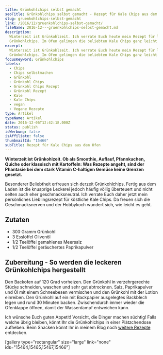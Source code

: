 ```yaml
---
title: Grünkohlchips selbst gemacht
seoTitle: Grünkohlchips selbst gemacht - Rezept für Kale Chips aus dem Ofen
slug: gruenkohlchips-selbst-gemacht
link: /2016/12/gruenkohlchips-selbst-gemacht/
fileName: 2016-12---gruenkohlchips-selbst-gemacht.md
description:
  Winterzeit ist Grünkohlzeit. Ich verrate Euch heute mein Rezept für leckere
  Grünkohlchips. Im Ofen gelingen die beliebten Kale Chips ganz leicht.
excerpt:
  Winterzeit ist Grünkohlzeit. Ich verrate Euch heute mein Rezept für leckere
  Grünkohlchips. Im Ofen gelingen die beliebten Kale Chips ganz leicht.
focusKeyword: Grünkohlchips
labels:
  - Chips
  - Chips selbstmachen
  - Grünkohl
  - Grünkohl Chips
  - Grünkohl Chips Rezept
  - Grünkohl Rezept
  - Kale
  - Kale Chips
  - vegan
  - Vegane Rezepte
type: Artikel
typeName: Artikel
date: 2016-12-06T12:42:18.000Z
status: publish
isWerbung: false
isAffiliate: false
thumbnailId: "15466"
subTitle: Rezept für Kale Chips aus dem Ofen
---
```


<strong>Winterzeit ist Grünkohlzeit. Ob als Smoothie, Auflauf, Pfannkuchen,
Quiche oder klassisch mit Kartoffeln: W</strong><strong>as Rezepte angeht, sind
der Phantasie bei dem stark Vitamin C-haltigen Gemüse keine Grenzen gesetzt.
</strong>

Besonderer Beliebtheit erfreuen sich derzeit Grünkohlchips. Fertig aus dem Laden
ist die knusprige Leckerei jedoch häufig völlig überteuert und nicht selten auch
eher geschmacksneutral. Ich verrate Euch daher jetzt mein persönliches
Lieblingsrezept für köstliche Kale Chips. Da freuen sich die Geschmacksnerven
und der Hobbykoch wundert sich, wie leicht es geht.

## Zutaten

<ul>
    <li>300 Gramm Grünkohl</li>
    <li>3 Esslöffel Olivenöl</li>
    <li>1/2 Teelöffel gemahlenes Meersalz</li>
    <li>1/2 Teelöffel geräuchertes Paprikapulver</li>
</ul>

## Zubereitung - So werden die leckeren Grünkohlchips hergestellt

Den Backofen auf 120 Grad vorheizen. Den Grünkohl in verzehrgerechte Stücke
schneiden, waschen und sehr gut abtrocknen. Salz, Paprikapulver und Öl mit einem
Schneebesen vermischen und den Grünkohl mit der Lotion einreiben. Den Grünkohl
auf ein mit Backpapier ausgelegtes Backblech legen und rund 30 Minuten backen.
Zwischendurch immer wieder die Ofenklappe öffnen, damit der Wasserdampf
entweichen kann.

Ich wünsche Euch guten Appetit! Vorsicht, die Dinger machen süchtig! Falls
welche übrig bleiben, könnt Ihr die Grünkohlchips in einer Plätzchendose
aufheben. Beim Snacken könnt Ihr in meinem Blog noch
<a href="http://cardamonchai.com/category/vegan-2/rezepte/">weitere Rezepte</a>
entdecken.

[gallery type="rectangular" size="large" link="none"
ids="15464,15465,15467,15466"]
